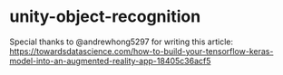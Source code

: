 # unity-object-recognition
Special thanks to @andrewhong5297 for writing this article: https://towardsdatascience.com/how-to-build-your-tensorflow-keras-model-into-an-augmented-reality-app-18405c36acf5
